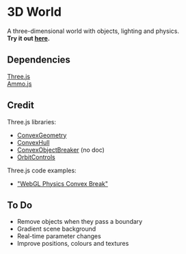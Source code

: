 # 3D World
A three-dimensional world with objects, lighting and physics.  
**Try it out [here](https://ashbellett.github.io/3d-world/).**

## Dependencies
[Three.js](https://github.com/mrdoob/three.js)  
[Ammo.js](https://github.com/kripken/ammo.js)

## Credit
Three.js libraries:
- [ConvexGeometry](https://threejs.org/docs/#examples/en/geometries/ConvexGeometry)
- [ConvexHull](https://threejs.org/docs/#examples/en/math/convexhull/ConvexHull)
- [ConvexObjectBreaker](https://github.com/mrdoob/three.js/blob/master/examples/jsm/misc/ConvexObjectBreaker.js) (no doc)
- [OrbitControls](https://threejs.org/docs/#examples/en/controls/OrbitControls)

Three.js code examples:
- ["WebGL Physics Convex Break"](https://threejs.org/examples/#webgl_physics_convex_break)

## To Do
- Remove objects when they pass a boundary
- Gradient scene background
- Real-time parameter changes
- Improve positions, colours and textures
